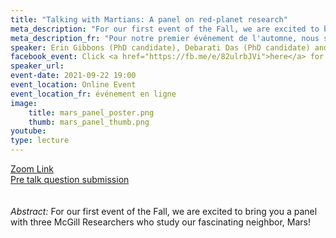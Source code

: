 ```yaml
---
title: "Talking with Martians: A panel on red-planet research"
meta_description: "For our first event of the Fall, we are excited to bring you a panel with three McGill Researchers who study our fascinating neighbor, Mars!"
meta_description_fr: "Pour notre premier événement de l'automne, nous sommes heureux de vous présenter un panel avec trois chercheurs de McGill qui étudient notre voisine fascinante, Mars!"
speaker: Erin Gibbons (PhD candidate), Debarati Das (PhD candidate) and Richard Léveillé (Professor) at McGill University
facebook_event: Click <a href="https://fb.me/e/82ulrbJVi">here</a> for the facebook event!
speaker_url:
event-date: 2021-09-22 19:00
event_location: Online Event
event_location_fr: événement en ligne
image:
    title: mars_panel_poster.png
    thumb: mars_panel_thumb.png
youtube:
type: lecture
---
```

<a href="https://mcgill.zoom.us/j/89890072720">Zoom Link</a>
<br>
<a href="https://forms.gle/WU1X4RWQb4pifzz99">Pre talk question submission</a>
<br>
<br><br>
*Abstract:*
For our first event of the Fall, we are excited to bring you a panel with three McGill Researchers who study our fascinating neighbor, Mars!
